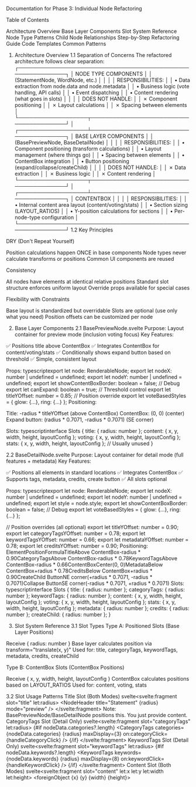 Documentation for Phase 3: Individual Node Refactoring

Table of Contents

Architecture Overview
Base Layer Components
Slot System Reference
Node Type Patterns
Child Node Relationships
Step-by-Step Refactoring Guide
Code Templates
Common Patterns


1. Architecture Overview
1.1 Separation of Concerns
The refactored architecture follows clear separation:
┌─────────────────────────────────────────────────────────────┐
│                    NODE TYPE COMPONENTS                      │
│            (StatementNode, WordNode, etc.)                   │
│                                                               │
│  RESPONSIBILITIES:                                            │
│  • Data extraction from node.data and node.metadata          │
│  • Business logic (vote handling, API calls)                 │
│  • Event dispatching                                          │
│  • Content rendering (what goes in slots)                    │
│                                                               │
│  DOES NOT HANDLE:                                             │
│  ✗ Component positioning                                      │
│  ✗ Layout calculations                                        │
│  ✗ Spacing between elements                                  │
└───────────────────┬─────────────────────────────────────────┘
                    │
┌───────────────────┴─────────────────────────────────────────┐
│              BASE LAYER COMPONENTS                           │
│      (BasePreviewNode, BaseDetailNode)                       │
│                                                               │
│  RESPONSIBILITIES:                                            │
│  • Component positioning (transform calculations)            │
│  • Layout management (where things go)                       │
│  • Spacing between elements                                  │
│  • ContentBox integration                                    │
│  • Button positioning (expand/collapse/createChild)          │
│                                                               │
│  DOES NOT HANDLE:                                             │
│  ✗ Data extraction                                            │
│  ✗ Business logic                                             │
│  ✗ Content rendering                                          │
└───────────────────┬─────────────────────────────────────────┘
                    │
┌───────────────────┴─────────────────────────────────────────┐
│                    CONTENTBOX                                │
│                                                               │
│  RESPONSIBILITIES:                                            │
│  • Internal content area layout (content/voting/stats)       │
│  • Section sizing (LAYOUT_RATIOS)                            │
│  • Y-position calculations for sections                      │
│  • Per-node-type configuration                               │
└─────────────────────────────────────────────────────────────┘
1.2 Key Principles

DRY (Don't Repeat Yourself)

Position calculations happen ONCE in base components
Node types never calculate transforms or positions
Common UI components are reused


Consistency

All nodes have elements at identical relative positions
Standard slot structure enforces uniform layout
Override props available for special cases


Flexibility with Constraints

Base layout is standardized but overridable
Slots are optional (use only what you need)
Position offsets can be customized per node




2. Base Layer Components
2.1 BasePreviewNode.svelte
Purpose: Layout container for preview mode (inclusion voting focus)
Key Features:

✅ Positions title above ContentBox
✅ Integrates ContentBox for content/voting/stats
✅ Conditionally shows expand button based on threshold
✅ Simple, consistent layout

Props:
typescriptexport let node: RenderableNode;
export let nodeX: number | undefined = undefined;
export let nodeY: number | undefined = undefined;
export let showContentBoxBorder: boolean = false; // Debug
export let canExpand: boolean = true; // Threshold control
export let titleYOffset: number = 0.85; // Position override
export let voteBasedStyles = { glow: {...}, ring: {...} };
Positioning:

Title: -radius * titleYOffset (above ContentBox)
ContentBox: (0, 0) (center)
Expand button: (radius * 0.7071, -radius * 0.7071) (SE corner)

Slots:
typescriptinterface Slots {
  title: { radius: number };
  content: { x, y, width, height, layoutConfig };
  voting: { x, y, width, height, layoutConfig };
  stats: { x, y, width, height, layoutConfig }; // Usually unused
}

2.2 BaseDetailNode.svelte
Purpose: Layout container for detail mode (full features + metadata)
Key Features:

✅ Positions all elements in standard locations
✅ Integrates ContentBox
✅ Supports tags, metadata, credits, create button
✅ All slots optional

Props:
typescriptexport let node: RenderableNode;
export let nodeX: number | undefined = undefined;
export let nodeY: number | undefined = undefined;
export let style = node.style;
export let showContentBoxBorder: boolean = false; // Debug
export let voteBasedStyles = { glow: {...}, ring: {...} };

// Position overrides (all optional)
export let titleYOffset: number = 0.90;
export let categoryTagsYOffset: number = 0.78;
export let keywordTagsYOffset: number = 0.66;
export let metadataYOffset: number = 0.78;
export let creditsYOffset: number = 0.90;
Positioning:
ElementPositionFormulaTitleAbove ContentBox-radius * 0.90CategoryTagsAbove ContentBox-radius * 0.78KeywordTagsAbove ContentBox-radius * 0.66ContentBoxCenter(0, 0)MetadataBelow ContentBox+radius * 0.78CreditsBelow ContentBox+radius * 0.90CreateChild ButtonNE corner(+radius * 0.7071, -radius * 0.7071)Collapse ButtonSE corner(-radius * 0.7071, +radius * 0.7071)
Slots:
typescriptinterface Slots {
  title: { radius: number };
  categoryTags: { radius: number };
  keywordTags: { radius: number };
  content: { x, y, width, height, layoutConfig };
  voting: { x, y, width, height, layoutConfig };
  stats: { x, y, width, height, layoutConfig };
  metadata: { radius: number };
  credits: { radius: number };
  createChild: { radius: number };
}

3. Slot System Reference
3.1 Slot Types
Type A: Positioned Slots (Base Layer Positions)

Receive { radius: number }
Base layer calculates position via transform="translate(x, y)"
Used for: title, categoryTags, keywordTags, metadata, credits, createChild

Type B: ContentBox Slots (ContentBox Positions)

Receive { x, y, width, height, layoutConfig }
ContentBox calculates positions based on LAYOUT_RATIOS
Used for: content, voting, stats

3.2 Slot Usage Patterns
Title Slot (Both Modes)
svelte<svelte:fragment slot="title" let:radius>
  <NodeHeader title="Statement" {radius} mode="preview" />
</svelte:fragment>
Note: BasePreviewNode/BaseDetailNode positions this. You just provide content.
CategoryTags Slot (Detail Only)
svelte<svelte:fragment slot="categoryTags" let:radius>
  {#if nodeData.categories?.length}
    <CategoryTags 
      categories={nodeData.categories} 
      {radius}
      maxDisplay={3}
      on:categoryClick={handleCategoryClick}
    />
  {/if}
</svelte:fragment>
KeywordTags Slot (Detail Only)
svelte<svelte:fragment slot="keywordTags" let:radius>
  {#if nodeData.keywords?.length}
    <KeywordTags 
      keywords={nodeData.keywords} 
      {radius}
      maxDisplay={8}
      on:keywordClick={handleKeywordClick}
    />
  {/if}
</svelte:fragment>
Content Slot (Both Modes)
svelte<svelte:fragment slot="content" let:x let:y let:width let:height>
  <foreignObject {x} {y} {width} {height}>
    <div class="content-display">{displayContent}</div>
  </foreignObject>
</svelte:fragment>
Note: Use provided x, y, width, height directly. No calculations needed.
Voting Slot (Both Modes)
Preview Mode (Inclusion Only):
svelte<svelte:fragment slot="voting" let:x let:y let:width let:height>
  <InclusionVoteButtons
    userVoteStatus={inclusionUserVoteStatus}
    positiveVotes={inclusionPositiveVotes}
    negativeVotes={inclusionNegativeVotes}
    {isVoting}
    availableWidth={width}
    containerY={y + height / 2}
    mode="preview"
    on:vote={handleInclusionVote}
  />
</svelte:fragment>
Detail Mode (Dual Voting for applicable nodes):
svelte<svelte:fragment slot="voting" let:x let:y let:width let:height>
  <!-- Inclusion voting (secondary) -->
  <InclusionVoteButtons
    userVoteStatus={inclusionUserVoteStatus}
    positiveVotes={inclusionPositiveVotes}
    negativeVotes={inclusionNegativeVotes}
    availableWidth={width}
    containerY={y}
    mode="detail"
    on:vote={handleInclusionVote}
  />
  
  <!-- Content voting (primary - if applicable) -->
  <ContentVoteButtons
    userVoteStatus={contentUserVoteStatus}
    positiveVotes={contentPositiveVotes}
    negativeVotes={contentNegativeVotes}
    availableWidth={width}
    containerY={y + 60}
    mode="detail"
    on:vote={handleContentVote}
  />
</svelte:fragment>
Detail Mode (Inclusion Only for nodes without content voting):
svelte<svelte:fragment slot="voting" let:x let:y let:width let:height>
  <InclusionVoteButtons
    userVoteStatus={inclusionUserVoteStatus}
    positiveVotes={inclusionPositiveVotes}
    negativeVotes={inclusionNegativeVotes}
    availableWidth={width}
    containerY={y + height / 2}
    mode="detail"
    on:vote={handleInclusionVote}
  />
</svelte:fragment>
Stats Slot (Detail Only)
svelte<svelte:fragment slot="stats" let:x let:y let:width let:height>
  <VoteStats
    inclusionVotes={{ positive: inclusionPositiveVotes, negative: inclusionNegativeVotes }}
    contentVotes={{ positive: contentPositiveVotes, negative: contentNegativeVotes }}
    availableWidth={width}
    containerY={y}
  />
</svelte:fragment>
Metadata Slot (Detail Only)
svelte<svelte:fragment slot="metadata" let:radius>
  <NodeMetadata
    createdAt={nodeData.createdAt}
    updatedAt={nodeData.updatedAt}
    {radius}
  />
</svelte:fragment>
Credits Slot (Detail Only)
svelte<svelte:fragment slot="credits" let:radius>
  {#if nodeData.createdBy}
    <CreatorCredits
      createdBy={nodeData.createdBy}
      publicCredit={nodeData.publicCredit}
      {radius}
      prefix="created by:"
    />
  {/if}
</svelte:fragment>
CreateChild Slot (Detail Only)
svelte<svelte:fragment slot="createChild" let:radius>
  <CreateLinkedNodeButton
    parentId={node.id}
    parentType={node.type}
    buttonType="evidence"
    {radius}
    disabled={!canCreateChild}
    on:click={handleCreateChild}
  />
</svelte:fragment>

4. Node Type Patterns
4.1 Voting Patterns
Node TypeInclusion VotingContent VotingNotesWord✅ Yes❌ NoDefinitions provide contentDefinition✅ Yes❌ NoAlready specific to wordCategory✅ Yes❌ NoOrganizational nodeStatement✅ Yes✅ Yes (binary)Quality assessment neededOpenQuestion✅ Yes❌ NoAnswers provide contentAnswer✅ Yes✅ Yes (binary)Quality assessment neededQuantity✅ Yes✅ Yes (special)Range submission UIEvidence✅ Yes✅ Yes (multi-criteria)Quality + relevanceComment✅ Yes❌ NoDiscussion node
4.2 Component Patterns
Node TypeCategoryTagsKeywordTagsMetadataCreditsCreateChildWord❌ No✅ Yes (if in categories)✅ Yes✅ Yes❌ NoDefinition❌ No❌ No✅ Yes✅ Yes❌ NoCategory❌ No✅ Yes (composed words)✅ Yes✅ Yes✅ Yes (generic)Statement✅ Yes✅ Yes✅ Yes✅ Yes✅ Yes (evidence)OpenQuestion✅ Yes✅ Yes✅ Yes✅ Yes✅ Yes (answer)Answer✅ Yes✅ Yes✅ Yes✅ Yes✅ Yes (evidence)Quantity✅ Yes✅ Yes✅ Yes✅ Yes✅ Yes (evidence)Evidence✅ Yes✅ Yes✅ Yes✅ Yes❌ No (terminal)Comment❌ No❌ No✅ Yes✅ Yes✅ Yes (reply)

5. Child Node Relationships
5.1 Child Node Types by Parent
Parent NodeChild TypesRelationshipCreateButton LabelWordDefinitionParent-Child"Add Definition"OpenQuestionAnswerParent-Child"Answer Question"StatementEvidenceSupporting"Add Evidence"StatementStatementRelated"Add Related Statement"StatementOpenQuestionRelated"Ask Question"AnswerEvidenceSupporting"Add Evidence"QuantityEvidenceSupporting"Add Evidence"CommentCommentReply"Reply"DiscussionCommentParent-Child"Add Comment"CategoryAny NodeTagged"Create Node"
5.2 Child Node Implementation
Pattern 1: Single Child Type (Definition, Answer, Evidence)
svelte<svelte:fragment slot="createChild" let:radius>
  <CreateLinkedNodeButton
    parentId={node.id}
    parentType={node.type}
    buttonType="definition"  <!-- or "answer" or "evidence" -->
    {radius}
    on:click={handleCreateChild}
  />
</svelte:fragment>
Pattern 2: Multiple Child Types (Statement)
svelte<svelte:fragment slot="createChild" let:radius>
  <!-- Could be multiple buttons or a dropdown menu -->
  <CreateLinkedNodeButton
    parentId={node.id}
    parentType="statement"
    buttonType="evidence"
    {radius}
    on:click={handleCreateEvidence}
  />
  <!-- Note: For related statements/questions, might need different UI -->
</svelte:fragment>
Pattern 3: Reply Threading (Comment)
svelte<svelte:fragment slot="createChild" let:radius>
  <CreateLinkedNodeButton
    parentId={node.id}
    parentType="comment"
    buttonType="reply"
    {radius}
    on:click={handleReply}
  />
</svelte:fragment>
Pattern 4: Generic Creation (Category)
svelte<svelte:fragment slot="createChild" let:radius>
  <CreateLinkedNodeButton
    parentId={node.id}
    parentType="category"
    buttonType="generic"
    preAssignedCategory={node.id}
    {radius}
    on:click={handleCreateNode}
  />
</svelte:fragment>
5.3 Parent-Child vs Related Relationships
Parent-Child Relationships (Strong, Required):

Word → Definition: Definitions must have parent word
OpenQuestion → Answer: Answers must have parent question
Discussion → Comment: Comments must have parent discussion
Comment → Comment (Reply): Replies must have parent comment

Supporting Relationships (Contextual, Optional):

Statement → Evidence: Evidence supports statement claim
Answer → Evidence: Evidence supports answer claim
Quantity → Evidence: Evidence supports quantity estimate

Related Relationships (Associative, Flexible):

Statement → Statement: Related/contradictory statements
Statement → OpenQuestion: Questions about statement
Category → Any Node: Nodes tagged with category


6. Step-by-Step Refactoring Guide
Step 1: Analyze Current Node
Questions to answer:

Does this node have inclusion voting? (✅ Always yes)
Does this node have content voting? (Check patterns table)
What UI components does it need? (Tags, metadata, credits, createChild?)
What are its child node types?
Is it a special case (larger size, custom layout)?

Step 2: Set Up Data Extraction
svelte<script lang="ts">
  import { createEventDispatcher } from 'svelte';
  import type { RenderableNode } from '$lib/types/graph/enhanced';
  import { getNeo4jNumber } from '$lib/utils/neo4j-utils';
  import { hasMetInclusionThreshold } from '$lib/constants/graph/voting';
  
  // Base components
  import BasePreviewNode from '../base/BasePreviewNode.svelte';
  import BaseDetailNode from '../base/BaseDetailNode.svelte';
  
  // UI components (import only what you need)
  import {
    NodeHeader,
    InclusionVoteButtons,
    ContentVoteButtons,  // Only if content voting
    VoteStats,
    CategoryTags,        // Only if applicable
    KeywordTags,         // Only if applicable
    NodeMetadata,
    CreatorCredits,
    CreateLinkedNodeButton  // Only if creates children
  } from '../ui';
  
  export let node: RenderableNode;
  export let nodeX: number | undefined = undefined;
  export let nodeY: number | undefined = undefined;
  
  const dispatch = createEventDispatcher();
  
  // Type validation
  const nodeData = node.data as NodeTypeData;
  
  // Extract display content
  $: displayContent = nodeData.content; // Adjust field name
  
  // INCLUSION VOTES (always present)
  $: inclusionPositiveVotes = getNeo4jNumber(nodeData.positiveVotes) || 0;
  $: inclusionNegativeVotes = getNeo4jNumber(nodeData.negativeVotes) || 0;
  $: inclusionNetVotes = inclusionPositiveVotes - inclusionNegativeVotes;
  $: inclusionUserVoteStatus = node.metadata?.userVoteStatus?.status || 'none';
  
  // CONTENT VOTES (only if applicable)
  $: contentPositiveVotes = getNeo4jNumber(nodeData.contentPositiveVotes) || 0;
  $: contentNegativeVotes = getNeo4jNumber(nodeData.contentNegativeVotes) || 0;
  $: contentUserVoteStatus = node.metadata?.contentVoteStatus?.status || 'none';
  
  // THRESHOLD LOGIC
  $: canExpand = hasMetInclusionThreshold(inclusionNetVotes);
  
  // Voting state
  let isVotingInclusion = false;
  let isVotingContent = false;
  
  // Display mode logic
  $: isDetail = node.mode === 'detail';
</script>
Step 3: Implement Vote Handlers
svelte<script>
  // ... (continued from above)
  
  async function handleInclusionVote(event: CustomEvent<{ voteType: VoteStatus }>) {
    if (isVotingInclusion) return;
    isVotingInclusion = true;
    
    const { voteType } = event.detail;
    
    try {
      const endpoint = voteType === 'none'
        ? `/nodes/${node.type}/${node.id}/vote/remove`
        : `/nodes/${node.type}/${node.id}/vote`;
      
      const response = await fetchWithAuth(endpoint, {
        method: 'POST',
        body: voteType !== 'none' ? JSON.stringify({ 
          isPositive: voteType === 'agree' 
        }) : undefined
      });
      
      // Update local state
      // (Backend returns updated vote counts)
      node.data.positiveVotes = response.positiveVotes;
      node.data.negativeVotes = response.negativeVotes;
      node.metadata.userVoteStatus = { status: voteType };
      
    } catch (error) {
      console.error('[NodeType] Inclusion vote failed:', error);
    } finally {
      isVotingInclusion = false;
    }
  }
  
  // Only implement if node has content voting
  async function handleContentVote(event: CustomEvent<{ voteType: VoteStatus }>) {
    if (isVotingContent) return;
    isVotingContent = true;
    
    const { voteType } = event.detail;
    
    try {
      const endpoint = voteType === 'none'
        ? `/nodes/${node.type}/${node.id}/content-vote/remove`
        : `/nodes/${node.type}/${node.id}/content-vote`;
      
      const response = await fetchWithAuth(endpoint, {
        method: 'POST',
        body: voteType !== 'none' ? JSON.stringify({ 
          isPositive: voteType === 'agree' 
        }) : undefined
      });
      
      // Update local state
      node.data.contentPositiveVotes = response.contentPositiveVotes;
      node.data.contentNegativeVotes = response.contentNegativeVotes;
      node.metadata.contentVoteStatus = { status: voteType };
      
    } catch (error) {
      console.error('[NodeType] Content vote failed:', error);
    } finally {
      isVotingContent = false;
    }
  }
  
  function handleModeChange(event: CustomEvent) {
    dispatch('modeChange', event.detail);
  }
</script>
Step 4: Build Preview Mode
svelte{#if !isDetail}
  <BasePreviewNode 
    {node} 
    {nodeX} 
    {nodeY} 
    {canExpand}
    on:modeChange={handleModeChange}
  >
    <svelte:fragment slot="title" let:radius>
      <NodeHeader title="NodeType" {radius} size="small" mode="preview" />
    </svelte:fragment>
    
    <svelte:fragment slot="content" let:x let:y let:width let:height>
      <foreignObject {x} {y} {width} {height}>
        <div class="content-preview">{displayContent}</div>
      </foreignObject>
    </svelte:fragment>
    
    <svelte:fragment slot="voting" let:x let:y let:width let:height>
      <InclusionVoteButtons
        userVoteStatus={inclusionUserVoteStatus}
        positiveVotes={inclusionPositiveVotes}
        negativeVotes={inclusionNegativeVotes}
        {isVotingInclusion}
        availableWidth={width}
        containerY={y + height / 2}
        mode="preview"
        on:vote={handleInclusionVote}
      />
    </svelte:fragment>
  </BasePreviewNode>
{:else}
Step 5: Build Detail Mode
svelte  <BaseDetailNode 
    {node} 
    {nodeX} 
    {nodeY}
    on:modeChange={handleModeChange}
  >
    <svelte:fragment slot="title" let:radius>
      <NodeHeader title="NodeType" {radius} mode="detail" />
    </svelte:fragment>
    
    <!-- Only include if node has categories -->
    <svelte:fragment slot="categoryTags" let:radius>
      {#if nodeData.categories?.length}
        <CategoryTags 
          categories={nodeData.categories} 
          {radius}
          on:categoryClick={handleCategoryClick}
        />
      {/if}
    </svelte:fragment>
    
    <!-- Only include if node has keywords -->
    <svelte:fragment slot="keywordTags" let:radius>
      {#if nodeData.keywords?.length}
        <KeywordTags 
          keywords={nodeData.keywords} 
          {radius}
          on:keywordClick={handleKeywordClick}
        />
      {/if}
    </svelte:fragment>
    
    <svelte:fragment slot="content" let:x let:y let:width let:height>
      <foreignObject {x} {y} {width} {height}>
        <div class="content-display">{displayContent}</div>
      </foreignObject>
    </svelte:fragment>
    
    <svelte:fragment slot="voting" let:x let:y let:width let:height>
      <!-- Inclusion voting (always) -->
      <InclusionVoteButtons
        userVoteStatus={inclusionUserVoteStatus}
        positiveVotes={inclusionPositiveVotes}
        negativeVotes={inclusionNegativeVotes}
        {isVotingInclusion}
        availableWidth={width}
        containerY={y}
        mode="detail"
        on:vote={handleInclusionVote}
      />
      
      <!-- Content voting (only if applicable) -->
      {#if hasContentVoting}
        <ContentVoteButtons
          userVoteStatus={contentUserVoteStatus}
          positiveVotes={contentPositiveVotes}
          negativeVotes={contentNegativeVotes}
          {isVotingContent}
          availableWidth={width}
          containerY={y + 60}
          mode="detail"
          on:vote={handleContentVote}
        />
      {/if}
    </svelte:fragment>
    
    <svelte:fragment slot="stats" let:x let:y let:width let:height>
      <VoteStats
        inclusionVotes={{ positive: inclusionPositiveVotes, negative: inclusionNegativeVotes }}
        contentVotes={hasContentVoting ? { positive: contentPositiveVotes, negative: contentNegativeVotes } : undefined}
        availableWidth={width}
        containerY={y}
      />
    </svelte:fragment>
    
    <svelte:fragment slot="metadata" let:radius>
      <NodeMetadata
        createdAt={nodeData.createdAt}
        updatedAt={nodeData.updatedAt}
        {radius}
      />
    </svelte:fragment>
    
    <svelte:fragment slot="credits" let:radius>
      {#if nodeData.createdBy}
        <CreatorCredits
          createdBy={nodeData.createdBy}
          publicCredit={nodeData.publicCredit}
          {radius}
        />
      {/if}
    </svelte:fragment>
    
    <!-- Only include if node creates children -->
    <svelte:fragment slot="createChild" let:radius>
      <CreateLinkedNodeButton
        parentId={node.id}
        parentType={node.type}
        buttonType="childType"
        {radius}
        on:click={handleCreateChild}
      />
    </svelte:fragment>
  </BaseDetailNode>
{/if}
Step 6: Add Styles
svelte<style>
  .content-preview {
    font-family: Inter;
    font-size: 12px;
    font-weight: 400;
    color: rgba(255, 255, 255, 0.9);
    text-align: center;
    line-height: 1.4;
  }
  
  .content-display {
    font-family: Inter;
    font-size: 16px;
    font-weight: 400;
    color: rgba(255, 255, 255, 0.9);
    text-align: center;
    line-height: 1.4;
    display: flex;
    align-items: center;
    justify-content: center;
    width: 100%;
    height: 100%;
  }
</style>

7. Code Templates
7.1 Minimal Node Template (Inclusion Voting Only)
Use for: Word, Definition, Category, OpenQuestion, Comment
svelte<script lang="ts">
  // Imports
  import BasePreviewNode from '../base/BasePreviewNode.svelte';
  import BaseDetailNode from '../base/BaseDetailNode.svelte';
  import { NodeHeader, InclusionVoteButtons, VoteStats, NodeMetadata, CreatorCredits } from '../ui';
  
  export let node: RenderableNode;
  
  // Data extraction
  const nodeData = node.data as NodeTypeData;
  $: displayContent = nodeData.content;
  
  // Inclusion votes only
  $: inclusionPositiveVotes = getNeo4jNumber(nodeData.positiveVotes) || 0;
  $: inclusionNegativeVotes = getNeo4jNumber(nodeData.negativeVotes) || 0;
  $: inclusionNetVotes = inclusionPositiveVotes - inclusionNegativeVotes;
  $: inclusionUserVoteStatus = node.metadata?.userVoteStatus?.status || 'none';
  $: canExpand = hasMetInclusionThreshold(inclusionNetVotes);
  
  let isVotingInclusion = false;
  $: isDetail = node.mode === 'detail';
  
  async function handleInclusionVRetryRHyou were cut off by max length, please continue.svelte  async function handleInclusionVote(event: CustomEvent<{ voteType: VoteStatus }>) {
    if (isVotingInclusion) return;
    isVotingInclusion = true;
    
    const { voteType } = event.detail;
    
    try {
      const endpoint = voteType === 'none'
        ? `/nodes/${node.type}/${node.id}/vote/remove`
        : `/nodes/${node.type}/${node.id}/vote`;
      
      const response = await fetchWithAuth(endpoint, {
        method: 'POST',
        body: voteType !== 'none' ? JSON.stringify({ 
          isPositive: voteType === 'agree' 
        }) : undefined
      });
      
      node.data.positiveVotes = response.positiveVotes;
      node.data.negativeVotes = response.negativeVotes;
      node.metadata.userVoteStatus = { status: voteType };
      
    } catch (error) {
      console.error('Inclusion vote failed:', error);
    } finally {
      isVotingInclusion = false;
    }
  }
</script>

{#if !isDetail}
  <BasePreviewNode {node} {canExpand} on:modeChange>
    <svelte:fragment slot="title" let:radius>
      <NodeHeader title="NodeType" {radius} size="small" mode="preview" />
    </svelte:fragment>
    
    <svelte:fragment slot="content" let:x let:y let:width let:height>
      <foreignObject {x} {y} {width} {height}>
        <div class="content-preview">{displayContent}</div>
      </foreignObject>
    </svelte:fragment>
    
    <svelte:fragment slot="voting" let:width let:height>
      <InclusionVoteButtons
        userVoteStatus={inclusionUserVoteStatus}
        positiveVotes={inclusionPositiveVotes}
        negativeVotes={inclusionNegativeVotes}
        {isVotingInclusion}
        availableWidth={width}
        containerY={height / 2}
        mode="preview"
        on:vote={handleInclusionVote}
      />
    </svelte:fragment>
  </BasePreviewNode>
{:else}
  <BaseDetailNode {node} on:modeChange>
    <svelte:fragment slot="title" let:radius>
      <NodeHeader title="NodeType" {radius} mode="detail" />
    </svelte:fragment>
    
    <svelte:fragment slot="content" let:x let:y let:width let:height>
      <foreignObject {x} {y} {width} {height}>
        <div class="content-display">{displayContent}</div>
      </foreignObject>
    </svelte:fragment>
    
    <svelte:fragment slot="voting" let:width let:height>
      <InclusionVoteButtons
        userVoteStatus={inclusionUserVoteStatus}
        positiveVotes={inclusionPositiveVotes}
        negativeVotes={inclusionNegativeVotes}
        {isVotingInclusion}
        availableWidth={width}
        containerY={height / 2}
        mode="detail"
        on:vote={handleInclusionVote}
      />
    </svelte:fragment>
    
    <svelte:fragment slot="stats" let:width>
      <VoteStats
        inclusionVotes={{ positive: inclusionPositiveVotes, negative: inclusionNegativeVotes }}
        availableWidth={width}
      />
    </svelte:fragment>
    
    <svelte:fragment slot="metadata" let:radius>
      <NodeMetadata createdAt={nodeData.createdAt} updatedAt={nodeData.updatedAt} {radius} />
    </svelte:fragment>
    
    <svelte:fragment slot="credits" let:radius>
      {#if nodeData.createdBy}
        <CreatorCredits createdBy={nodeData.createdBy} publicCredit={nodeData.publicCredit} {radius} />
      {/if}
    </svelte:fragment>
  </BaseDetailNode>
{/if}

<style>
  .content-preview {
    font-family: Inter;
    font-size: 12px;
    color: rgba(255, 255, 255, 0.9);
    text-align: center;
  }
  
  .content-display {
    font-family: Inter;
    font-size: 16px;
    color: rgba(255, 255, 255, 0.9);
    text-align: center;
    display: flex;
    align-items: center;
    justify-content: center;
    width: 100%;
    height: 100%;
  }
</style>

7.2 Full-Featured Node Template (Dual Voting + All Features)
Use for: Statement, Answer, Quantity, Evidence
svelte<script lang="ts">
  // Imports
  import BasePreviewNode from '../base/BasePreviewNode.svelte';
  import BaseDetailNode from '../base/BaseDetailNode.svelte';
  import {
    NodeHeader,
    CategoryTags,
    KeywordTags,
    InclusionVoteButtons,
    ContentVoteButtons,
    VoteStats,
    NodeMetadata,
    CreatorCredits,
    CreateLinkedNodeButton
  } from '../ui';
  
  export let node: RenderableNode;
  export let nodeX: number | undefined = undefined;
  export let nodeY: number | undefined = undefined;
  
  const dispatch = createEventDispatcher();
  
  // Data extraction
  const nodeData = node.data as NodeTypeData;
  $: displayContent = nodeData.content;
  
  // Inclusion votes
  $: inclusionPositiveVotes = getNeo4jNumber(nodeData.positiveVotes) || 0;
  $: inclusionNegativeVotes = getNeo4jNumber(nodeData.negativeVotes) || 0;
  $: inclusionNetVotes = inclusionPositiveVotes - inclusionNegativeVotes;
  $: inclusionUserVoteStatus = node.metadata?.userVoteStatus?.status || 'none';
  
  // Content votes
  $: contentPositiveVotes = getNeo4jNumber(nodeData.contentPositiveVotes) || 0;
  $: contentNegativeVotes = getNeo4jNumber(nodeData.contentNegativeVotes) || 0;
  $: contentUserVoteStatus = node.metadata?.contentVoteStatus?.status || 'none';
  
  // Threshold
  $: canExpand = hasMetInclusionThreshold(inclusionNetVotes);
  
  // Voting state
  let isVotingInclusion = false;
  let isVotingContent = false;
  
  $: isDetail = node.mode === 'detail';
  
  // Vote handlers
  async function handleInclusionVote(event: CustomEvent<{ voteType: VoteStatus }>) {
    if (isVotingInclusion) return;
    isVotingInclusion = true;
    
    const { voteType } = event.detail;
    
    try {
      const endpoint = voteType === 'none'
        ? `/nodes/${node.type}/${node.id}/vote/remove`
        : `/nodes/${node.type}/${node.id}/vote`;
      
      const response = await fetchWithAuth(endpoint, {
        method: 'POST',
        body: voteType !== 'none' ? JSON.stringify({ isPositive: voteType === 'agree' }) : undefined
      });
      
      node.data.positiveVotes = response.positiveVotes;
      node.data.negativeVotes = response.negativeVotes;
      node.metadata.userVoteStatus = { status: voteType };
      
    } catch (error) {
      console.error('Inclusion vote failed:', error);
    } finally {
      isVotingInclusion = false;
    }
  }
  
  async function handleContentVote(event: CustomEvent<{ voteType: VoteStatus }>) {
    if (isVotingContent) return;
    isVotingContent = true;
    
    const { voteType } = event.detail;
    
    try {
      const endpoint = voteType === 'none'
        ? `/nodes/${node.type}/${node.id}/content-vote/remove`
        : `/nodes/${node.type}/${node.id}/content-vote`;
      
      const response = await fetchWithAuth(endpoint, {
        method: 'POST',
        body: voteType !== 'none' ? JSON.stringify({ isPositive: voteType === 'agree' }) : undefined
      });
      
      node.data.contentPositiveVotes = response.contentPositiveVotes;
      node.data.contentNegativeVotes = response.contentNegativeVotes;
      node.metadata.contentVoteStatus = { status: voteType };
      
    } catch (error) {
      console.error('Content vote failed:', error);
    } finally {
      isVotingContent = false;
    }
  }
  
  function handleModeChange(event: CustomEvent) {
    dispatch('modeChange', event.detail);
  }
  
  function handleCategoryClick(event: CustomEvent) {
    // Navigate to category or filter
    console.log('Category clicked:', event.detail);
  }
  
  function handleKeywordClick(event: CustomEvent) {
    // Navigate to word or filter
    console.log('Keyword clicked:', event.detail);
  }
  
  function handleCreateChild() {
    // Open child creation modal
    console.log('Create child node');
  }
</script>

{#if !isDetail}
  <BasePreviewNode {node} {nodeX} {nodeY} {canExpand} on:modeChange={handleModeChange}>
    <svelte:fragment slot="title" let:radius>
      <NodeHeader title="NodeType" {radius} size="small" mode="preview" />
    </svelte:fragment>
    
    <svelte:fragment slot="content" let:x let:y let:width let:height>
      <foreignObject {x} {y} {width} {height}>
        <div class="content-preview">{displayContent}</div>
      </foreignObject>
    </svelte:fragment>
    
    <svelte:fragment slot="voting" let:x let:y let:width let:height>
      <InclusionVoteButtons
        userVoteStatus={inclusionUserVoteStatus}
        positiveVotes={inclusionPositiveVotes}
        negativeVotes={inclusionNegativeVotes}
        {isVotingInclusion}
        availableWidth={width}
        containerY={y + height / 2}
        mode="preview"
        on:vote={handleInclusionVote}
      />
    </svelte:fragment>
  </BasePreviewNode>
{:else}
  <BaseDetailNode {node} {nodeX} {nodeY} on:modeChange={handleModeChange}>
    <svelte:fragment slot="title" let:radius>
      <NodeHeader title="NodeType" {radius} mode="detail" />
    </svelte:fragment>
    
    <svelte:fragment slot="categoryTags" let:radius>
      {#if nodeData.categories?.length}
        <CategoryTags 
          categories={nodeData.categories} 
          {radius}
          on:categoryClick={handleCategoryClick}
        />
      {/if}
    </svelte:fragment>
    
    <svelte:fragment slot="keywordTags" let:radius>
      {#if nodeData.keywords?.length}
        <KeywordTags 
          keywords={nodeData.keywords} 
          {radius}
          on:keywordClick={handleKeywordClick}
        />
      {/if}
    </svelte:fragment>
    
    <svelte:fragment slot="content" let:x let:y let:width let:height>
      <foreignObject {x} {y} {width} {height}>
        <div class="content-display">{displayContent}</div>
      </foreignObject>
    </svelte:fragment>
    
    <svelte:fragment slot="voting" let:x let:y let:width let:height>
      <!-- Inclusion voting (secondary in detail) -->
      <InclusionVoteButtons
        userVoteStatus={inclusionUserVoteStatus}
        positiveVotes={inclusionPositiveVotes}
        negativeVotes={inclusionNegativeVotes}
        {isVotingInclusion}
        availableWidth={width}
        containerY={y}
        mode="detail"
        on:vote={handleInclusionVote}
      />
      
      <!-- Content voting (primary in detail) -->
      <ContentVoteButtons
        userVoteStatus={contentUserVoteStatus}
        positiveVotes={contentPositiveVotes}
        negativeVotes={contentNegativeVotes}
        {isVotingContent}
        availableWidth={width}
        containerY={y + 60}
        mode="detail"
        on:vote={handleContentVote}
      />
    </svelte:fragment>
    
    <svelte:fragment slot="stats" let:x let:y let:width let:height>
      <VoteStats
        inclusionVotes={{ positive: inclusionPositiveVotes, negative: inclusionNegativeVotes }}
        contentVotes={{ positive: contentPositiveVotes, negative: contentNegativeVotes }}
        availableWidth={width}
        containerY={y}
      />
    </svelte:fragment>
    
    <svelte:fragment slot="metadata" let:radius>
      <NodeMetadata
        createdAt={nodeData.createdAt}
        updatedAt={nodeData.updatedAt}
        {radius}
      />
    </svelte:fragment>
    
    <svelte:fragment slot="credits" let:radius>
      {#if nodeData.createdBy}
        <CreatorCredits
          createdBy={nodeData.createdBy}
          publicCredit={nodeData.publicCredit}
          {radius}
        />
      {/if}
    </svelte:fragment>
    
    <svelte:fragment slot="createChild" let:radius>
      <CreateLinkedNodeButton
        parentId={node.id}
        parentType={node.type}
        buttonType="evidence"
        {radius}
        on:click={handleCreateChild}
      />
    </svelte:fragment>
  </BaseDetailNode>
{/if}

<style>
  .content-preview {
    font-family: Inter;
    font-size: 12px;
    font-weight: 400;
    color: rgba(255, 255, 255, 0.9);
    text-align: center;
    line-height: 1.4;
  }
  
  .content-display {
    font-family: Inter;
    font-size: 16px;
    font-weight: 400;
    color: rgba(255, 255, 255, 0.9);
    text-align: center;
    line-height: 1.4;
    display: flex;
    align-items: center;
    justify-content: center;
    width: 100%;
    height: 100%;
  }
</style>

8. Common Patterns
8.1 Handling Special Cases
Large Nodes (e.g., Quantity with graph):
svelte<BaseDetailNode 
  {node}
  titleYOffset={1.2}
  categoryTagsYOffset={1.05}
  metadataYOffset={1.0}
  creditsYOffset={1.15}
>
  <!-- slots -->
</BaseDetailNode>
Nodes Without Certain Features:
svelte<!-- Word node: No category tags, no createChild -->
<BaseDetailNode {node}>
  <svelte:fragment slot="title">...</svelte:fragment>
  <!-- Skip categoryTags slot -->
  <svelte:fragment slot="keywordTags">...</svelte:fragment>
  <svelte:fragment slot="content">...</svelte:fragment>
  <svelte:fragment slot="voting">...</svelte:fragment>
  <svelte:fragment slot="stats">...</svelte:fragment>
  <svelte:fragment slot="metadata">...</svelte:fragment>
  <svelte:fragment slot="credits">...</svelte:fragment>
  <!-- Skip createChild slot -->
</BaseDetailNode>
8.2 Conditional Rendering
Show tags only if present:
svelte<svelte:fragment slot="categoryTags" let:radius>
  {#if nodeData.categories?.length}
    <CategoryTags categories={nodeData.categories} {radius} />
  {/if}
</svelte:fragment>
Show createChild only if threshold met:
svelte<svelte:fragment slot="createChild" let:radius>
  {#if canExpand}
    <CreateLinkedNodeButton
      parentId={node.id}
      buttonType="answer"
      {radius}
      on:click={handleCreateChild}
    />
  {/if}
</svelte:fragment>
8.3 Data Extraction Patterns
Neo4j Integer Handling:
svelteimport { getNeo4jNumber } from '$lib/utils/neo4j-utils';

$: inclusionPositiveVotes = getNeo4jNumber(nodeData.positiveVotes) || 0;
Metadata Fallbacks:
svelte$: inclusionUserVoteStatus = node.metadata?.userVoteStatus?.status || 'none';
Optional Fields:
svelte$: categories = nodeData.categories || [];
$: keywords = nodeData.keywords || [];
$: hasCreator = !!nodeData.createdBy;
8.4 Event Handling Patterns
Mode Change (Always forward):
sveltefunction handleModeChange(event: CustomEvent) {
  dispatch('modeChange', event.detail);
}
Category/Keyword Click (Navigate or filter):
sveltefunction handleCategoryClick(event: CustomEvent<{ categoryId: string }>) {
  const { categoryId } = event.detail;
  // Option 1: Navigate to category node
  // Option 2: Filter graph by category
  // Option 3: Open category details
}
Child Creation (Open modal/form):
sveltefunction handleCreateChild() {
  // Dispatch event to open creation modal
  dispatch('createChildNode', {
    parentId: node.id,
    parentType: node.type,
    childType: 'evidence'
  });
}

9. Testing Checklist
For each refactored node, verify:
Preview Mode:

✅ Title displays correctly
✅ Content displays correctly (truncated if needed)
✅ InclusionVoteButtons appear and function
✅ Expand button shows/hides based on threshold
✅ Expand button works when threshold met
✅ Mode change event fires correctly

Detail Mode:

✅ Title displays correctly
✅ CategoryTags display (if applicable)
✅ KeywordTags display (if applicable)
✅ Content displays fully
✅ InclusionVoteButtons appear and function
✅ ContentVoteButtons appear and function (if applicable)
✅ VoteStats display correctly
✅ NodeMetadata displays timestamps
✅ CreatorCredits display (if present)
✅ CreateLinkedNodeButton appears (if applicable)
✅ Collapse button works
✅ All elements positioned correctly (no overlaps)

Voting:

✅ Inclusion vote API calls work
✅ Content vote API calls work (if applicable)
✅ Vote counts update locally
✅ User vote status updates
✅ Loading states work
✅ Error handling works

Special Cases:

✅ Node works with missing optional fields
✅ Node works with empty arrays (categories, keywords)
✅ Node works without creator info
✅ Position overrides work (if tested)


10. Phase 3 Implementation Order
Order of Refactoring (Dependencies First):

Word (3-4h) - Foundation, no dependencies
Definition (3-4h) - Depends on Word
Category (5-6h) - Foundation, uses KeywordTags heavily
Statement (4-5h) - Full featured, good reference
OpenQuestion (4-5h) - Similar to Statement
Answer (5-6h) - New node, depends on OpenQuestion
Quantity (4-5h) - Special case, larger size
Evidence (5-6h) - New node, terminal (no children)
Comment (3-4h) - Simple, threaded replies
Hidden (1-2h) - Review/verify existing


11. Quick Reference
Import Statement:
svelteimport {
  NodeHeader,
  CategoryTags,
  KeywordTags,
  InclusionVoteButtons,
  ContentVoteButtons,
  VoteStats,
  NodeMetadata,
  CreatorCredits,
  CreateLinkedNodeButton
} from '../ui';
Vote Constant:
svelteimport { hasMetInclusionThreshold, VOTING_CONSTANTS } from '$lib/constants/graph/voting';
Utility Functions:
svelteimport { getNeo4jNumber } from '$lib/utils/neo4j-utils';
import { fetchWithAuth } from '$lib/services/api';
Base Components:
svelteimport BasePreviewNode from '../base/BasePreviewNode.svelte';
import BaseDetailNode from '../base/BaseDetailNode.svelte';

Summary
Phase 2 Complete ✅
We've successfully implemented Option B for both BasePreviewNode and BaseDetailNode, achieving:

✅ Excellent Consistency - All nodes have identical positioning
✅ Separation of Concerns - Base layer = layout, Nodes = logic/content
✅ DRY Principles - No repeated position calculations
✅ Flexibility - Override props for special cases
✅ Clear Architecture - Easy to understand and maintain

Ready for Phase 3: Individual node refactoring with consistent patterns and templates.

End of Documentation